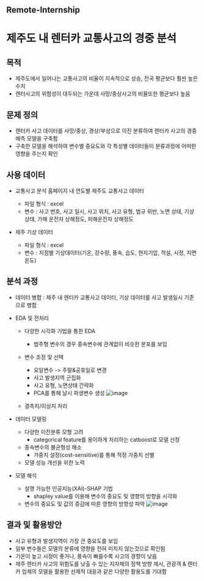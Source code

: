 ## Remote-Internship
# 제주도 내 렌터카 교통사고의 경중 분석

## 목적
+ 제주도에서 일어나는 교통사고의 비율이 지속적으로 상승, 전국 평균보다 훨씬 높은 수치
+ 렌터사고의 위험성이 대두되는 가운데 사망/중상사고의 비율또한 평균보다 높음

## 문제 정의
+ 렌터카 사고 데이터를 사망/중상, 경상/부상으로 이진 분류하여 렌터카 사고의 경중 예측 모델을 구축함
+ 구축한 모델을 해석하여 변수별 중요도와 각 특성별 데이터들이 분류과정에 어떠한 영향을 주는지 확인

## 사용 데이터
+ 교통사고 분석 홈페이지 내 연도별 제주도 교통사고 데이터
  + 파일 형식 : excel
  + 변수 : 사고 번호, 사고 일시, 사고 위치, 사고 유형, 법규 위반, 노면 상태, 기상 상태, 가해 운전자 상해정도, 피해운전자 상해정도

+ 제주 기상 데이터
  + 파일 형식 : excel
  + 변수 : 지점별 기상데이터(기온, 강수량, 풍속, 습도, 현지기압, 적설, 시정, 지면온도)

## 분석 과정
+ 데이터 병합 : 제주 내 렌터카 교통사고 데이터, 기상 데이터를 사고 발생일시 기준으로 병합

+ EDA 및 전처리
  + 다양한 시각화 기법을 통한 EDA
    + 범주형 변수의 경우 종속변수에 관계없이 비슷한 분포를 보임
  + 변수 조정 및 선택
    + 요일변수 -> 주말&공휴일로 변경
    + 사고 발생지역 군집화
    + 사고 유형, 노면상태 간략화
    + PCA를 통해 날시 파생변수 생성
      ![image](https://user-images.githubusercontent.com/69777594/230316439-b3393216-21fc-43a2-8492-60f166c9a289.png)

  + 결측치/이상치 처리

+ 데이터 모델링
  + 다양한 이진분류 모형 고려 
    + categorical feature를 용이하게 처리하는 catboost로 모델 선정
  + 종속변수의 불균형성 해소
    + 가중치 설정(cost-sensitive)를 통해 적정 가중치 선별
  + 모델 성능 개선을 위한 노력

+ 모델 해석
  + 설명 가능한 인공지능(XAI)-SHAP 기법
    + shapley value를 이용해 변수의 중요도 및 영향의 방향을 시각화
  + 변수의 중요도 및 값의 증감에 따른 영향의 방향성 파악
  ![image](https://user-images.githubusercontent.com/69777594/230316009-bb0dd731-4d89-4838-9a36-461ac27c5b38.png)



## 결과 및 활용방안
+ 사고 유형과 발생지역이 가장 큰 중요도를 보임
+ 일부 변수들은 모델의 분류에 영향을 전혀 미치지 않는것으로 확인됨
+ 기온이 높고 시정이 좋거나, 풍속이 빠를수록 사고의 경향이 낮음
+ 제주 렌터카 사고의 위험도를 낮출 수 있는 지자체의 정책 방향 제시, 관광객 & 렌터카 업체의 모델을 활용한 선제적 대응과 같은 다양한 활용도를 기대함
